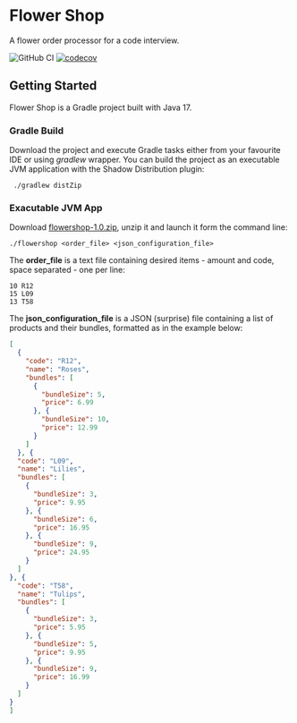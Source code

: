 # Flower Shop
A flower order processor for a code interview.

![GitHub CI](https://github.com/nicosalvato/flowershop/actions/workflows/gradle.yml/badge.svg)
[![codecov](https://codecov.io/gh/nicosalvato/flowershop/branch/main/graph/badge.svg)](https://codecov.io/gh/nicosalvato/flowershop)

## Getting Started
Flower Shop is a Gradle project built with Java 17. 

### Gradle Build
Download the project and execute Gradle tasks either from your favourite IDE
or using _gradlew_ wrapper.
You can build the project as an executable JVM application with the Shadow Distribution
plugin:
```shell
 ./gradlew distZip 
```

### Exacutable JVM App
Download [flowershop-1.0.zip](https://github.com/nicosalvato/flowershop/releases/download/1.0/flowershop-1.0.zip),
unzip it and launch it form the command line:
```shell
./flowershop <order_file> <json_configuration_file>
```
The **order_file** is a text file containing desired items - amount and code, space separated - one per line:
```text
10 R12
15 L09
13 T58
```
The **json_configuration_file** is a JSON (surprise) file containing a list of products and their bundles, formatted as in the example below:
```json
[
  {
    "code": "R12",
    "name": "Roses",
    "bundles": [
      {
        "bundleSize": 5,
        "price": 6.99
      }, {
        "bundleSize": 10,
        "price": 12.99
      }
    ]
  }, {
  "code": "L09",
  "name": "Lilies",
  "bundles": [
    {
      "bundleSize": 3,
      "price": 9.95
    }, {
      "bundleSize": 6,
      "price": 16.95
    }, {
      "bundleSize": 9,
      "price": 24.95
    }
  ]
}, {
  "code": "T58",
  "name": "Tulips",
  "bundles": [
    {
      "bundleSize": 3,
      "price": 5.95
    }, {
      "bundleSize": 5,
      "price": 9.95
    }, {
      "bundleSize": 9,
      "price": 16.99
    }
  ]
}
]
```

